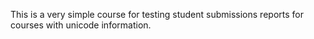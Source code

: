 This is a very simple course for testing student submissions reports for courses with unicode information.

